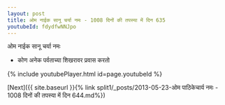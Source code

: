 ```yaml
---
layout: post
title: ओम नाईक सानू चर्या नमः - 1008 दिनों की तपस्या में दिन 635
youtubeId: fdydfwNNJpo
---
```

 
 
 ओम नाईक सानू चर्या नमः  
 
 -  कोण अनेक पर्वताच्या शिखरावर प्रवास करतो 
 
  
 
  
 
 
 
 
 
 


{% include youtubePlayer.html id=page.youtubeId %}
 
[Next]({{ site.baseurl }}{% link  split1/_posts/2013-05-23-ओम पाठिकेचार्य नमः - 1008 दिनों की तपस्या में दिन 644.md%})
 
